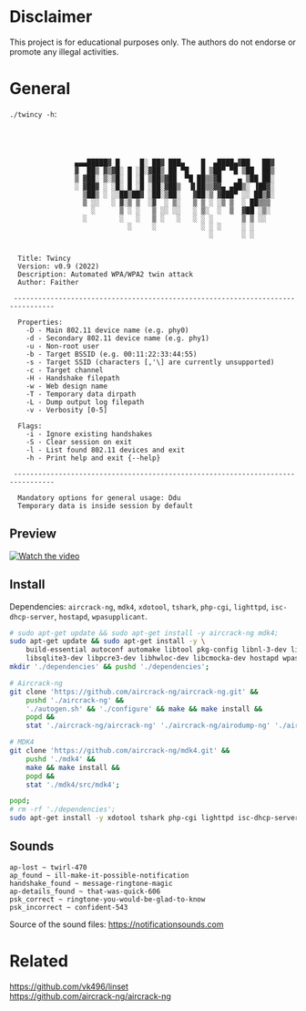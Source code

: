 # Disclaimer

This project is for educational purposes only. The authors do not endorse or promote any illegal activities.

# General

`./twincy -h`:
```




                ▄▄▄█████▓ █     █░ ██▓ ███▄    █  ▄████▄▓██   ██▓
                ▓  ██▒ ▓▒▓█░ █ ░█░▓██▒ ██ ▀█   █ ▒██▀ ▀█ ▒██  ██▒
                ▒ ▓██░ ▒░▒█░ █ ░█ ▒██▒▓██  ▀█ ██▒▒▓█    ▄ ▒██ ██░
                ░ ▓██▓ ░ ░█░ █ ░█ ░██░▓██▒  ▐▌██▒▒▓▓▄ ▄██▒░ ▐██▓░
                  ▒██▒ ░ ░░██▒██▓ ░██░▒██░   ▓██░▒ ▓███▀ ░░ ██▒▓░
                  ▒ ░░   ░ ▓░▒ ▒  ░▓  ░ ▒░   ▒ ▒ ░ ░▒ ▒  ░ ██▒▒▒ 
                    ░      ▒ ░ ░   ▒ ░░ ░░   ░ ▒░  ░  ▒  ▓██ ░▒░ 
                  ░        ░   ░   ▒ ░   ░   ░ ░ ░       ▒ ▒ ░░  
                             ░     ░           ░ ░ ░     ░ ░     
                                                 ░       ░ ░     


  Title: Twincy
  Version: v0.9 (2022)
  Description: Automated WPA/WPA2 twin attack
  Author: Faither

 --------------------------------------------------------------------------------

  Properties:
    -D - Main 802.11 device name (e.g. phy0)
    -d - Secondary 802.11 device name (e.g. phy1)
    -u - Non-root user
    -b - Target BSSID (e.g. 00:11:22:33:44:55)
    -s - Target SSID (characters [,'\] are currently unsupported)
    -c - Target channel
    -H - Handshake filepath
    -w - Web design name
    -T - Temporary data dirpath
    -L - Dump output log filepath
    -v - Verbosity [0-5]

  Flags:
    -i - Ignore existing handshakes
    -S - Clear session on exit
    -l - List found 802.11 devices and exit
    -h - Print help and exit {--help}

 --------------------------------------------------------------------------------

  Mandatory options for general usage: Ddu
  Temporary data is inside session by default
```

## Preview

[![Watch the video](https://user-images.githubusercontent.com/25136754/177021469-5f2b774a-e647-4e16-8633-43757d39297b.png)](https://mega.nz/file/tdsC0SrT#Qa3irO0VjBRGiP_6WcXd6r6wnfVRjOwh4aotd_Pk_mE) 

## Install

Dependencies: `aircrack-ng`, `mdk4`, `xdotool`, `tshark`, `php-cgi`, `lighttpd`, `isc-dhcp-server`, `hostapd`, `wpasupplicant`.

```bash
# sudo apt-get update && sudo apt-get install -y aircrack-ng mdk4;
sudo apt-get update && sudo apt-get install -y \
	build-essential autoconf automake libtool pkg-config libnl-3-dev libnl-genl-3-dev libssl-dev ethtool shtool rfkill zlib1g-dev libpcap-dev \
	libsqlite3-dev libpcre3-dev libhwloc-dev libcmocka-dev hostapd wpasupplicant tcpdump screen iw usbutils;
mkdir './dependencies' && pushd './dependencies';

# Aircrack-ng
git clone 'https://github.com/aircrack-ng/aircrack-ng.git' &&
	pushd './aircrack-ng' &&
	'./autogen.sh' && './configure' && make && make install &&
	popd &&
	stat './aircrack-ng/aircrack-ng' './aircrack-ng/airodump-ng' './aircrack-ng/scripts/airmon-ng';

# MDK4
git clone 'https://github.com/aircrack-ng/mdk4.git' &&
	pushd './mdk4' &&
	make && make install &&
	popd &&
	stat './mdk4/src/mdk4';

popd;
# rm -rf './dependencies';
sudo apt-get install -y xdotool tshark php-cgi lighttpd isc-dhcp-server;
```

## Sounds

```
ap-lost ~ twirl-470
ap_found ~ ill-make-it-possible-notification
handshake_found ~ message-ringtone-magic
ap-details_found ~ that-was-quick-606
psk_correct ~ ringtone-you-would-be-glad-to-know
psk_incorrect ~ confident-543
```

Source of the sound files: https://notificationsounds.com

# Related

https://github.com/vk496/linset  
https://github.com/aircrack-ng/aircrack-ng
